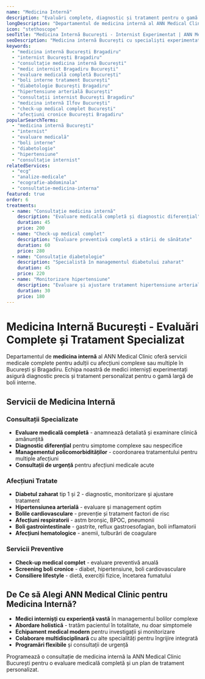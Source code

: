 ```yaml
---
name: "Medicina Internă"
description: "Evaluări complete, diagnostic și tratament pentru o gamă variată de boli interne"
longDescription: "Departamentul de medicina internă al ANN Medical Clinic oferă evaluări medicale complete pentru pacienții adulți cu boli complexe sau multiple. Echipa noastră de medici internișți din București provide consultații specializate, diagnostic diferențial și managementul afecțiunilor cronice."
icon: "stethoscope"
seoTitle: "Medicina Internă București - Internist Experimentat | ANN Medical Clinic"
seoDescription: "Medicina internă București cu specialiști experimentați. Evaluări complete, diagnostic și tratament boli interne. Programează consultație la ANN Medical Clinic Bragadiru."
keywords:
  - "medicina internă București Bragadiru"
  - "internist București Bragadiru"
  - "consultație medicina internă București"
  - "medic internist Bragadiru București"
  - "evaluare medicală completă București"
  - "boli interne tratament București"
  - "diabetologie București Bragadiru"
  - "hipertensiune arterială București"
  - "consultații internist București Bragadiru"
  - "medicina internă Ilfov București"
  - "check-up medical complet București"
  - "afecțiuni cronice București Bragadiru"
popularSearchTerms:
  - "medicina internă București"
  - "internist"
  - "evaluare medicală"
  - "boli interne"
  - "diabetologie"
  - "hipertensiune"
  - "consultație internist"
relatedServices:
  - "ecg"
  - "analize-medicale"
  - "ecografie-abdominala"
  - "consultatie-medicina-interna"
featured: true
order: 6
treatments:
  - name: "Consultație medicina internă"
    description: "Evaluare medicală completă și diagnostic diferențial"
    duration: 45
    price: 200
  - name: "Check-up medical complet"
    description: "Evaluare preventivă completă a stării de sănătate"
    duration: 60
    price: 280
  - name: "Consultație diabetologie"
    description: "Specialistă în managementul diabetului zaharat"
    duration: 45
    price: 220
  - name: "Monitorizare hipertensiune"
    description: "Evaluare și ajustare tratament hipertensiune arterială"
    duration: 30
    price: 180
---
```


# Medicina Internă București - Evaluări Complete și Tratament Specializat

Departamentul de **medicina internă** al ANN Medical Clinic oferă servicii medicale complete pentru adulții cu afecțiuni complexe sau multiple în București și Bragadiru. Echipa noastră de medici internișți experimentați asigură diagnostic precis și tratament personalizat pentru o gamă largă de boli interne.

## Servicii de Medicina Internă

### Consultații Specializate

- **Evaluare medicală completă** - anamnează detaliată și examinare clinică amănunțită
- **Diagnostic diferențial** pentru simptome complexe sau nespecifice
- **Managementul policomorbidităților** - coordonarea tratamentului pentru multiple afecțiuni
- **Consultații de urgență** pentru afecțiuni medicale acute

### Afecțiuni Tratate

- **Diabetul zaharat** tip 1 și 2 - diagnostic, monitorizare și ajustare tratament
- **Hipertensiunea arterială** - evaluare și management optim
- **Bolile cardiovasculare** - prevenție și tratament factori de risc
- **Afecțiuni respiratorii** - astm bronșic, BPOC, pneumonii
- **Boli gastrointestinale** - gastrite, reflux gastroesofagian, boli inflamatorii
- **Afecțiuni hematologice** - anemii, tulburări de coagulare

### Servicii Preventive

- **Check-up medical complet** - evaluare preventivă anuală
- **Screening boli cronice** - diabet, hipertensiune, boli cardiovasculare
- **Consiliere lifestyle** - dietă, exerciții fizice, încetarea fumatului

## De Ce să Alegi ANN Medical Clinic pentru Medicina Internă?

- **Medici internișți cu experiență vastă** în managementul bolilor complexe
- **Abordare holistică** - tratăm pacientul în totalitate, nu doar simptomele
- **Echipament medical modern** pentru investigații și monitorizare
- **Colaborare multidisciplinară** cu alte specialități pentru îngrijire integrată
- **Programări flexibile** și consultații de urgență

Programează o consultație de medicina internă la ANN Medical Clinic București pentru o evaluare medicală completă și un plan de tratament personalizat.
